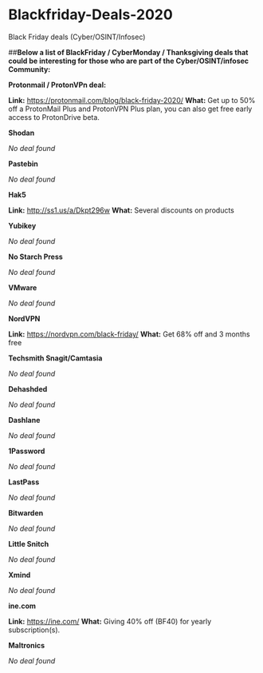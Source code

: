 # Blackfriday-Deals-2020
Black Friday deals (Cyber/OSINT/Infosec)


##**Below a list of BlackFriday / CyberMonday / Thanksgiving deals that could be interesting for those who are part of the Cyber/OSINT/infosec Community:**


**Protonmail / ProtonVPn deal:**

**Link:** https://protonmail.com/blog/black-friday-2020/
**What:** Get up to 50% off a ProtonMail Plus and ProtonVPN Plus plan, you can also get free early access to ProtonDrive beta.


**Shodan**

*No deal found*


**Pastebin**

*No deal found*


**Hak5**

**Link:** http://ss1.us/a/Dkpt296w
**What:** Several discounts on products


**Yubikey**

*No deal found*


**No Starch Press**

*No deal found* 


**VMware**

*No deal found*


**NordVPN**

**Link:** https://nordvpn.com/black-friday/
**What:** Get 68% off and 3 months free


**Techsmith Snagit/Camtasia**

*No deal found*


**Dehashded**

*No deal found*


**Dashlane**

*No deal found*


**1Password**

*No deal found*


**LastPass**

*No deal found*


**Bitwarden**

*No deal found*


**Little Snitch**

*No deal found*

**Xmind**

*No deal found*


**ine.com**

**Link:** https://ine.com/
**What:** Giving 40% off (BF40) for yearly subscription(s).


**Maltronics**

*No deal found*

